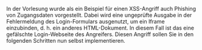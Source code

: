 In der Vorlesung wurde als ein Beispiel für einen XSS-Angriff auch Phishing von Zugangsdaten vorgestellt.
Dabei wird eine ungeprüfte Ausgabe in der Fehlermeldung des Login-Formulars ausgenutzt, um ein Iframe einzubinden, 
d. h. ein anderes HTML-Dokument. In diesem Fall ist das eine gefälschte Login-Webseite des Angreifers.
Diesen Angriff sollen Sie in den folgenden Schritten nun selbst implementieren.